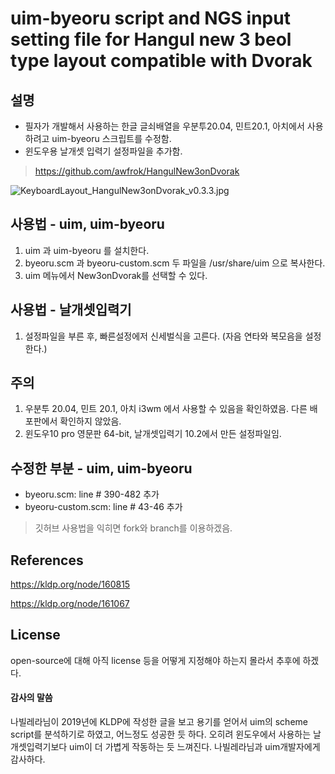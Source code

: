 # uim-byeoru script and NGS input setting file for Hangul new 3 beol type layout compatible with Dvorak



 ## 설명

- 필자가 개발해서 사용하는 한글 글쇠배열을 우분투20.04, 민트20.1, 아치에서 사용하려고 uim-byeoru 스크립트를 수정함. 
- 윈도우용 날개셋 입력기 설정파일을 추가함.

> https://github.com/awfrok/HangulNew3onDvorak

![KeyboardLayout_HangulNew3onDvorak_v0.3.3.jpg](https://github.com/awfrok/HangulNew3onDvorak/raw/master/KeyboardLayout_HangulNew3onDvorak_v0.3.3.jpg?raw=true)

## 사용법 - uim, uim-byeoru

1. uim 과 uim-byeoru 를 설치한다.
2. byeoru.scm 과 byeoru-custom.scm 두 파일을 /usr/share/uim 으로 복사한다.
3. uim 메뉴에서 New3onDvorak를 선택할 수 있다.



## 사용법 - 날개셋입력기

1. 설정파일을 부른 후, 빠른설정에저 신세벌식을 고른다. (자음 연타와 복모음을 설정한다.)



## 주의

1. 우분투 20.04, 민트 20.1, 아치 i3wm 에서 사용할 수 있음을 확인하였음. 다른 배포판에서 확인하지 않았음.
2. 윈도우10 pro 영문판 64-bit, 날개셋입력기 10.2에서 만든 설정파일임.



 ## 수정한 부분 - uim, uim-byeoru

- byeoru.scm: line # 390-482 추가
- byeoru-custom.scm: line # 43-46 추가

> 깃허브 사용법을 익히면 fork와 branch를 이용하겠음.



## References

https://kldp.org/node/160815

https://kldp.org/node/161067



## License

open-source에 대해 아직 license 등을 어떻게 지정해야 하는지 몰라서 추후에 하겠다.



#### 감사의 말씀

나빌레라님이 2019년에 KLDP에 작성한 글을 보고 용기를 얻어서 uim의 scheme script를 분석하기로 하였고, 어느정도 성공한 듯 하다. 오히려 윈도우에서 사용하는 날개셋입력기보다 uim이 더 가볍게 작동하는 듯 느껴진다. 나빌레라님과 uim개발자에게 감사하다.



